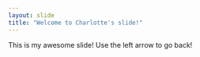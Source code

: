 ```yaml
---
layout: slide
title: "Welcome to Charlotte's slide!"
---
```

This is my awesome slide!
Use the left arrow to go back!
